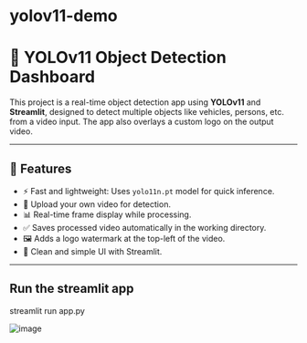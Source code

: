 # yolov11-demo
# 🎯 YOLOv11 Object Detection Dashboard

This project is a real-time object detection app using **YOLOv11** and **Streamlit**, designed to detect multiple objects like vehicles, persons, etc. from a video input. The app also overlays a custom logo on the output video.

---

## 🧠 Features

- ⚡ Fast and lightweight: Uses `yolo11n.pt` model for quick inference.
- 🎥 Upload your own video for detection.
- 📊 Real-time frame display while processing.
- ✅ Saves processed video automatically in the working directory.
- 🖼️ Adds a logo watermark at the top-left of the video.
- 🧩 Clean and simple UI with Streamlit.

---

## Run the streamlit app
streamlit run app.py

![image](https://github.com/user-attachments/assets/6326be02-cbbc-4563-b4c2-c790d96ccefa)
